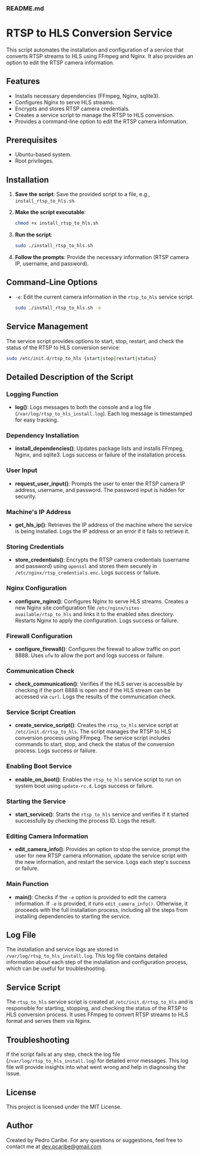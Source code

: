 ### README.md

# RTSP to HLS Conversion Service

This script automates the installation and configuration of a service that converts RTSP streams to HLS using FFmpeg and Nginx. It also provides an option to edit the RTSP camera information.

## Features

- Installs necessary dependencies (FFmpeg, Nginx, sqlite3).
- Configures Nginx to serve HLS streams.
- Encrypts and stores RTSP camera credentials.
- Creates a service script to manage the RTSP to HLS conversion.
- Provides a command-line option to edit the RTSP camera information.

## Prerequisites

- Ubuntu-based system.
- Root privileges.

## Installation

1. **Save the script**: Save the provided script to a file, e.g., `install_rtsp_to_hls.sh`.

2. **Make the script executable**:

    ```bash
    chmod +x install_rtsp_to_hls.sh
    ```

3. **Run the script**:

    ```bash
    sudo ./install_rtsp_to_hls.sh
    ```

4. **Follow the prompts**: Provide the necessary information (RTSP camera IP, username, and password).

## Command-Line Options

- `-e`: Edit the current camera information in the `rtsp_to_hls` service script.

    ```bash
    sudo ./install_rtsp_to_hls.sh -e
    ```

## Service Management

The service script provides options to start, stop, restart, and check the status of the RTSP to HLS conversion service:

```bash
sudo /etc/init.d/rtsp_to_hls {start|stop|restart|status}
```

## Detailed Description of the Script

### Logging Function

- **log()**: Logs messages to both the console and a log file (`/var/log/rtsp_to_hls_install.log`). Each log message is timestamped for easy tracking.

### Dependency Installation

- **install_dependencies()**: Updates package lists and installs FFmpeg, Nginx, and sqlite3. Logs success or failure of the installation process.

### User Input

- **request_user_input()**: Prompts the user to enter the RTSP camera IP address, username, and password. The password input is hidden for security.

### Machine's IP Address

- **get_hls_ip()**: Retrieves the IP address of the machine where the service is being installed. Logs the IP address or an error if it fails to retrieve it.

### Storing Credentials

- **store_credentials()**: Encrypts the RTSP camera credentials (username and password) using `openssl` and stores them securely in `/etc/nginx/rtsp_credentials.enc`. Logs success or failure.

### Nginx Configuration

- **configure_nginx()**: Configures Nginx to serve HLS streams. Creates a new Nginx site configuration file `/etc/nginx/sites-available/rtsp_to_hls` and links it to the enabled sites directory. Restarts Nginx to apply the configuration. Logs success or failure.

### Firewall Configuration

- **configure_firewall()**: Configures the firewall to allow traffic on port 8888. Uses `ufw` to allow the port and logs success or failure.

### Communication Check

- **check_communication()**: Verifies if the HLS server is accessible by checking if the port 8888 is open and if the HLS stream can be accessed via `curl`. Logs the results of the communication check.

### Service Script Creation

- **create_service_script()**: Creates the `rtsp_to_hls` service script at `/etc/init.d/rtsp_to_hls`. The script manages the RTSP to HLS conversion process using FFmpeg. The service script includes commands to start, stop, and check the status of the conversion process. Logs success or failure.

### Enabling Boot Service

- **enable_on_boot()**: Enables the `rtsp_to_hls` service script to run on system boot using `update-rc.d`. Logs success or failure.

### Starting the Service

- **start_service()**: Starts the `rtsp_to_hls` service and verifies if it started successfully by checking the process ID. Logs the result.

### Editing Camera Information

- **edit_camera_info()**: Provides an option to stop the service, prompt the user for new RTSP camera information, update the service script with the new information, and restart the service. Logs each step's success or failure.

### Main Function

- **main()**: Checks if the `-e` option is provided to edit the camera information. If `-e` is provided, it runs `edit_camera_info()`. Otherwise, it proceeds with the full installation process, including all the steps from installing dependencies to starting the service.

## Log File

The installation and service logs are stored in `/var/log/rtsp_to_hls_install.log`. This log file contains detailed information about each step of the installation and configuration process, which can be useful for troubleshooting.

## Service Script

The `rtsp_to_hls` service script is created at `/etc/init.d/rtsp_to_hls` and is responsible for starting, stopping, and checking the status of the RTSP to HLS conversion process. It uses FFmpeg to convert RTSP streams to HLS format and serves them via Nginx.

## Troubleshooting

If the script fails at any step, check the log file (`/var/log/rtsp_to_hls_install.log`) for detailed error messages. This log file will provide insights into what went wrong and help in diagnosing the issue.

## License

This project is licensed under the MIT License.

## Author
Created by Pedro Caribe. For any questions or suggestions, feel free to contact me at dev.pcaribe@gmail.com